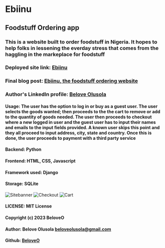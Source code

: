# Ebiinu
## Foodstuff Ordering app
### This is a website built to order foodstuff in Nigeria. It hopes to help folks in lessening the everday stress that comes from the haggling in the markeplace for foodstuff
### Deployed site link: [Ebiinu](http://belove.pythonanywhere.com)
### Final blog post: [Ebiinu, the foodstuff ordering website](https://medium.com/@beloveolusola/ebiinu-the-foodstuff-ordering-website-4d97157ea4d1)
### Author's LinkedIn profile: [Belove Olusola]( www.linkedin.com/in/belove-olusola)
#### Usage: The user has the option to log in or buy as a guest user. The user selects the goods wanted; then proceeds to the the cart to remove or add to the quantity of goods needed. The user then proceeds to checkout where a new logged in user and the guest user has to input their names and emails to the input fields provided. A known user skips this point and they all proceed to input address, city, state and country. Once this is done, the user proceeds to payment with a third party service
#### Backend: Python
#### Frontend: HTML, CSS, Javascript
#### Framework used: Django
#### Storage: SQLite
![Sitebanner](https://github.com/BeloveO/Ebiinu/assets/104320050/ff325c34-5678-4a4f-b507-e704951093a4)
![Checkout](https://github.com/BeloveO/Ebiinu/assets/104320050/62abea15-1f2c-4fe7-bdd0-0acf7c516e63)
![Cart](https://github.com/BeloveO/Ebiinu/assets/104320050/7eb7250c-f80a-4a84-beda-cfcee9318f6c)
#### LICENSE: MIT License
#### Copyright (c) 2023 BeloveO
#### Author: Belove Olusola <beloveolusola@gmail.com>
#### Github: [BeloveO](https://github.com/BeloveO)
